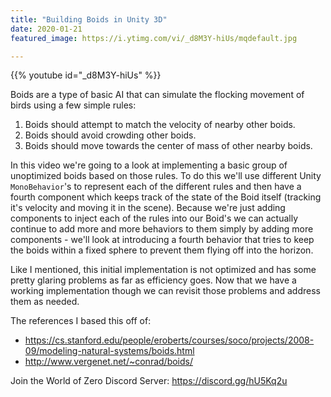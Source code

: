 ```yaml
---
title: "Building Boids in Unity 3D"
date: 2020-01-21
featured_image: https://i.ytimg.com/vi/_d8M3Y-hiUs/mqdefault.jpg

---
```


{{% youtube id="_d8M3Y-hiUs" %}}

Boids are a type of basic AI that can simulate the flocking movement of birds using a few simple rules:

1. Boids should attempt to match the velocity of nearby other boids.
2. Boids should avoid crowding other boids.
3. Boids should move towards the center of mass of other nearby boids.

In this video we're going to a look at implementing a basic group of unoptimized boids based on those rules. To do this we'll use different Unity `MonoBehavior`'s to represent each of the different rules and then have a fourth component which keeps track of the state of the Boid itself (tracking it's velocity and moving it in the scene). Because we're just adding components to inject each of the rules into our Boid's we can actually continue to add more and more behaviors to them simply by adding more components - we'll look at introducing a fourth behavior that tries to keep the boids within a fixed sphere to prevent them flying off into the horizon.

Like I mentioned, this initial implementation is not optimized and has some pretty glaring problems as far as efficiency goes. Now that we have a working implementation though we can revisit those problems and address them as needed.

The references I based this off of:
- https://cs.stanford.edu/people/eroberts/courses/soco/projects/2008-09/modeling-natural-systems/boids.html
- http://www.vergenet.net/~conrad/boids/

Join the World of Zero Discord Server: https://discord.gg/hU5Kq2u